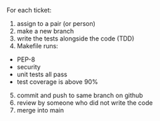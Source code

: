 For each ticket:

1. assign to a pair (or person)
2. make a new branch
3. write the tests alongside the code (TDD)
4. Makefile runs:

- PEP-8
- security
- unit tests all pass
- test coverage is above 90%

5. commit and push to same branch on github
6. review by someone who did not write the code
7. merge into main
